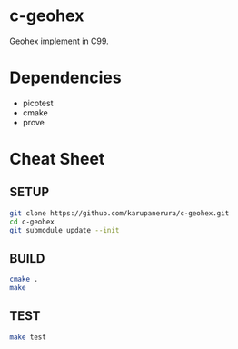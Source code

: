 # c-geohex
Geohex implement in C99.

# Dependencies

* picotest
* cmake
* prove

# Cheat Sheet

## SETUP

```bash
git clone https://github.com/karupanerura/c-geohex.git
cd c-geohex
git submodule update --init
```

## BUILD

```bash
cmake .
make
```

## TEST

```bash
make test
```
